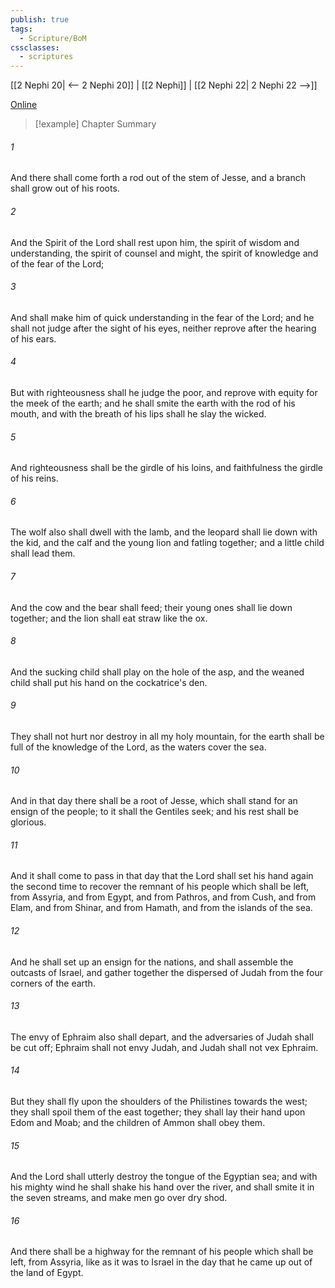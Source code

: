```yaml
---
publish: true
tags:
  - Scripture/BoM
cssclasses:
  - scriptures
---
```

[[2 Nephi 20| <-- 2 Nephi 20]] | [[2 Nephi]] | [[2 Nephi 22| 2 Nephi 22 -->]]

[Online](https://churchofjesuschrist.org/study/scriptures/bofm/2-ne/21?lang=eng)

>[!example] Chapter Summary
>
###### 1
And there shall come forth a rod out of the stem of Jesse, and a branch shall grow out of his roots.
###### 2
And the Spirit of the Lord shall rest upon him, the spirit of wisdom and understanding, the spirit of counsel and might, the spirit of knowledge and of the fear of the Lord;
###### 3
And shall make him of quick understanding in the fear of the Lord; and he shall not judge after the sight of his eyes, neither reprove after the hearing of his ears.
###### 4
But with righteousness shall he judge the poor, and reprove with equity for the meek of the earth; and he shall smite the earth with the rod of his mouth, and with the breath of his lips shall he slay the wicked.
###### 5
And righteousness shall be the girdle of his loins, and faithfulness the girdle of his reins.
###### 6
The wolf also shall dwell with the lamb, and the leopard shall lie down with the kid, and the calf and the young lion and fatling together; and a little child shall lead them.
###### 7
And the cow and the bear shall feed; their young ones shall lie down together; and the lion shall eat straw like the ox.
###### 8
And the sucking child shall play on the hole of the asp, and the weaned child shall put his hand on the cockatrice's den.
###### 9
They shall not hurt nor destroy in all my holy mountain, for the earth shall be full of the knowledge of the Lord, as the waters cover the sea.
###### 10
And in that day there shall be a root of Jesse, which shall stand for an ensign of the people; to it shall the Gentiles seek; and his rest shall be glorious.
###### 11
And it shall come to pass in that day that the Lord shall set his hand again the second time to recover the remnant of his people which shall be left, from Assyria, and from Egypt, and from Pathros, and from Cush, and from Elam, and from Shinar, and from Hamath, and from the islands of the sea.
###### 12
And he shall set up an ensign for the nations, and shall assemble the outcasts of Israel, and gather together the dispersed of Judah from the four corners of the earth.
###### 13
The envy of Ephraim also shall depart, and the adversaries of Judah shall be cut off; Ephraim shall not envy Judah, and Judah shall not vex Ephraim.
###### 14
But they shall fly upon the shoulders of the Philistines towards the west; they shall spoil them of the east together; they shall lay their hand upon Edom and Moab; and the children of Ammon shall obey them.
###### 15
And the Lord shall utterly destroy the tongue of the Egyptian sea; and with his mighty wind he shall shake his hand over the river, and shall smite it in the seven streams, and make men go over dry shod.
###### 16
And there shall be a highway for the remnant of his people which shall be left, from Assyria, like as it was to Israel in the day that he came up out of the land of Egypt.



